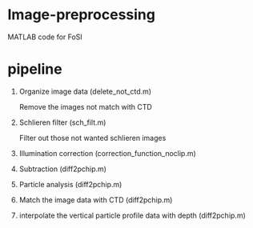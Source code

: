 # Image-preprocessing
MATLAB code for FoSI

# pipeline
1. Organize image data (delete_not_ctd.m)

   Remove the images not match with CTD

2. Schlieren filter (sch_filt.m)
   
   Filter out those not wanted schlieren images
   
3. Illumination correction (correction_function_noclip.m)

4. Subtraction (diff2pchip.m)

5. Particle analysis (diff2pchip.m)

6. Match the image data with CTD (diff2pchip.m)

7. interpolate the vertical particle profile data with depth (diff2pchip.m)
